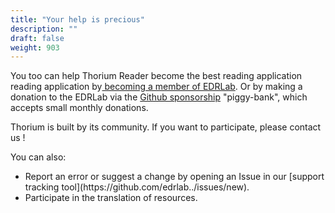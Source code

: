 ```yaml
---
title: "Your help is precious"
description: ""
draft: false
weight: 903
---
```



 <p>
  You too can help Thorium Reader become the best reading application 
  reading application by<a href="https://www.edrlab.org/become-a-member/">
  becoming a member of EDRLab</a>.
  Or by making a donation to the EDRLab via the 
  <a href="https://github.com/sponsors/edrlab">Github sponsorship</a> 
  "piggy-bank", which accepts small monthly donations.
 </p>

 <p>
 Thorium is built by its community. If you want to participate, please 
 contact us !
 </p>

You can also: 
 <ul>
 <li>Report an error or suggest a change by opening an Issue 
 in our 
 [support tracking tool](https://github.com/edrlab../issues/new).
 </li>
 
 <li>Participate in the translation of resources.</li>

 </ul>